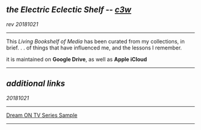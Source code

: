 ***the Electric Eclectic Shelf*** -- *[c3w](https://www.facebook.com/c3wdj/)*
-----
*rev 20181021*

-----

This *Living Bookshelf of Media* has been curated from my collections, in brief. . . of things that have influenced me, and the lessons I remember.

it is maintained on **Google Drive**, as well as **Apple iCloud**

-----
*additional links*
----
*20181021*

-----
[Dream ON TV Series Sample](https://en.wikipedia.org/wiki/Dream_On_(TV_series))

-----
